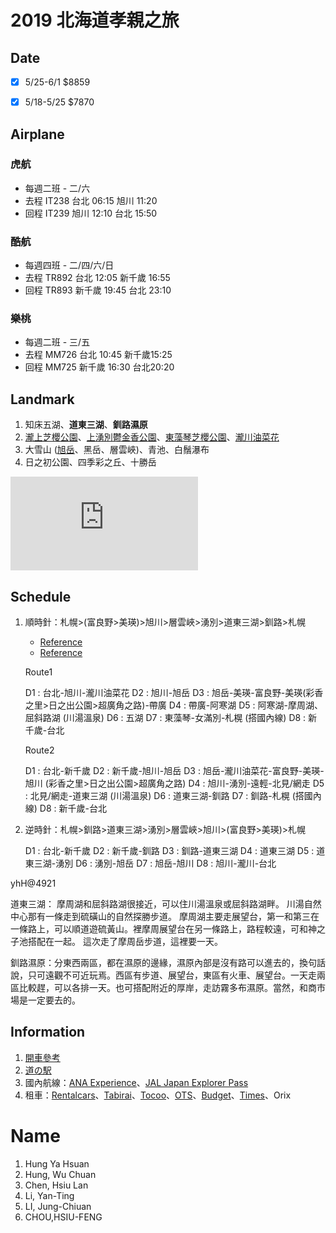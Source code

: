 # 2019 北海道孝親之旅

## Date

- [x] 5/25-6/1 $8859

- [x] 5/18-5/25  $7870


## Airplane

### 虎航

- 每週二班 - 二/六
- 去程 IT238 台北 06:15 旭川 11:20
- 回程 IT239 旭川 12:10 台北 15:50

### 酷航
- 每週四班 - 二/四/六/日
- 去程 TR892 台北 12:05  新千歲 16:55 
- 回程 TR893 新千歲 19:45 台北 23:10 

### 樂桃

- 每週二班 - 三/五
- 去程 MM726 台北 10:45 新千歲15:25
- 回程 MM725 新千歲 16:30 台北20:20

## Landmark

1. 知床五湖、**道東三湖**、**釧路濕原**
2. [瀧上芝櫻公園](http://mreven.pixnet.net/blog/post/25999527)、[上湧別鬱金香公園](http://mreven.pixnet.net/blog/post/27939335)、[東藻琴芝櫻公園](http://mreven.pixnet.net/blog/post/26416679)、[瀧川油菜花](http://s3fwu.pixnet.net/blog/post/167731281-%E3%80%90%E5%8C%97%E6%B5%B7%E9%81%93-%E2%80%A2-%E8%8A%9D%E6%AB%BB%E3%80%91%E5%9B%9B%E5%A4%A7%E8%8A%B1%E7%95%91%E5%85%A8%E6%94%BB%E7%95%A5%EF%BD%9E%E6%BB%9D%E5%B7%9D%E6%B2%B9)
3. 大雪山 ([旭岳](https://travel98.com/article/7984)、黑岳、層雲峽)、青池、白鬚瀑布
4. 日之初公園、四季彩之丘、十勝岳

![img](https://sa1.bbkz.net/forum/attachment.php?attachmentid=2471715&d=1532940792)

## Schedule

1. 順時針：札幌>(富良野>美瑛)>旭川>層雲峽>湧別>道東三湖>釧路>札幌

   - [Reference](https://www.backpackers.com.tw/forum/showthread.php?t=1567937)
   - [Reference](https://www.backpackers.com.tw/forum/showthread.php?t=10139957)



   Route1

   D1 : 台北-旭川-瀧川油菜花 
   D2 : 旭川-旭岳
   D3 : 旭岳-美瑛-富良野-美瑛(彩香之里>日之出公園>超廣角之路)-帶廣
   D4 : 帶廣-阿寒湖
   D5 : 阿寒湖-摩周湖、屈斜路湖 (川湯溫泉)
   D6 : 五湖 
   D7 : 東藻琴-女滿別-札榥 (搭國內線)
   D8 : 新千歲-台北



   Route2

   D1 : 台北-新千歲
   D2 : 新千歲-旭川-旭岳
   D3 : 旭岳-瀧川油菜花-富良野-美瑛-旭川 (彩香之里>日之出公園>超廣角之路)
   D4 : 旭川-湧別-遠輕-北見/網走
   D5 : 北見/網走-道東三湖 (川湯溫泉)
   D6 : 道東三湖-釧路 
   D7 : 釧路-札榥 (搭國內線)
   D8 : 新千歲-台北

2. 逆時針：札幌>釧路>道東三湖>湧別>層雲峽>旭川>(富良野>美瑛)>札幌

   D1 : 台北-新千歲
   D2 : 新千歲-釧路
   D3 : 釧路-道東三湖
   D4 : 道東三湖
   D5 : 道東三湖-湧別
   D6 : 湧別-旭岳
   D7 : 旭岳-旭川
   D8 : 旭川-瀧川-台北

yhH@4921



道東三湖：
摩周湖和屈斜路湖很接近，可以住川湯溫泉或屈斜路湖畔。
川湯自然中心那有一條走到硫磺山的自然探勝步道。
摩周湖主要走展望台，第一和第三在一條路上，可以順道遊硫黃山。裡摩周展望台在另一條路上，路程較遠，可和神之子池搭配在一起。
這次走了摩周岳步道，這裡要一天。

釧路濕原：分東西兩區，都在濕原的邊緣，濕原內部是沒有路可以進去的，換句話說，只可遠觀不可近玩焉。西區有步道、展望台，東區有火車、展望台。一天走兩區比較趕，可以各排一天。也可搭配附近的厚岸，走訪霧多布濕原。當然，和商市場是一定要去的。

## Information

1. [開車參考](http://d-time.hdb.hkd.mlit.go.jp/info/result.php?dep=01206&arr=018324&rsel=c&tsel=a)
2. [道の駅](http://www.hokkaido-michinoeki.jp/)
3. 國內航線：[ANA Experience](https://www.ana.co.jp/zh/tw/promotions/share/experience_jp/)、[JAL Japan Explorer Pass](https://www.tw.jal.co.jp/world/zhtw/japan_explorer_pass/tw/)
4. 租車：[Rentalcars](https://www.rentalcars.com/zh/)、[Tabirai](http://tc.tabirai.net/car/hokkaido/)、[Tocoo](https://www2.tocoo.jp/cn/?gclid=Cj0KCQiArenfBRCoARIsAFc1FqemBTg3dAWPdqLXE5hromDInkSzlsRto6mLgTCORHCPNYLnTwOyBmsaAqcnEALw_wcB)、[OTS](https://www.otsinternational.jp/otsrentacar/cn/hokkaido/class/)、[Budget](https://www.budgetrentacar.co.jp/zh/price/auto/js/)、[Times](https://www.timescar-rental.hk)、Orix

# Name

1. Hung Ya Hsuan
2. Hung, Wu Chuan
3. Chen, Hsiu Lan
4. Li, Yan-Ting
5. LI, Jung-Chiuan
6. CHOU,HSIU-FENG
